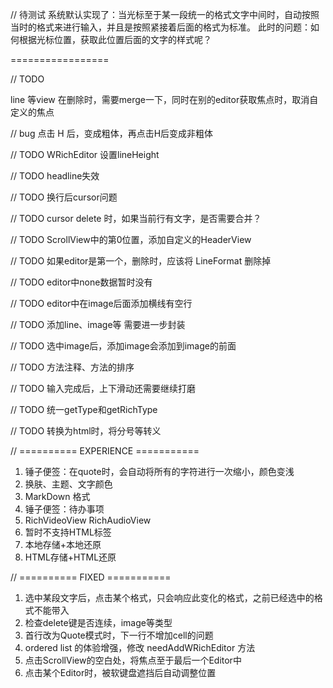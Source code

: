 
// 待测试
系统默认实现了：当光标至于某一段统一的格式文字中间时，自动按照当时的格式来进行输入，并且是按照紧接着后面的格式为标准。
此时的问题：如何根据光标位置，获取此位置后面的文字的样式呢？

=================

// TODO 

line 等view 在删除时，需要merge一下，同时在别的editor获取焦点时，取消自定义的焦点


// bug 点击 H 后，变成粗体，再点击H后变成非粗体

// TODO WRichEditor  设置lineHeight

// TODO 
headline失效

// TODO
换行后cursor问题

// TODO
cursor delete 时，如果当前行有文字，是否需要合并？

// TODO
ScrollView中的第0位置，添加自定义的HeaderView

// TODO
如果editor是第一个，删除时，应该将 LineFormat 删除掉

// TODO
editor中none数据暂时没有

// TODO
editor中在image后面添加横线有空行

// TODO
添加line、image等 需要进一步封装

// TODO
选中image后，添加image会添加到image的前面

// TODO
方法注释、方法的排序

// TODO
输入完成后，上下滑动还需要继续打磨

// TODO
统一getType和getRichType

// TODO
转换为html时，将分号等转义

// ========== EXPERIENCE ===========
1. 锤子便签：在quote时，会自动将所有的字符进行一次缩小，颜色变浅
2. 换肤、主题、文字颜色
3. MarkDown 格式
4. 锤子便签：待办事项
5. RichVideoView RichAudioView
6. 暂时不支持HTML标签
7. 本地存储+本地还原
8. HTML存储+HTML还原

// ========== FIXED ===========
1. 选中某段文字后，点击某个格式，只会响应此变化的格式，之前已经选中的格式不能带入
2. 检查delete键是否连续，image等类型
3. 首行改为Quote模式时，下一行不增加cell的问题
4. ordered list 的体验增强，修改 needAddWRichEditor 方法
5. 点击ScrollView的空白处，将焦点至于最后一个Editor中
6. 点击某个Editor时，被软键盘遮挡后自动调整位置
